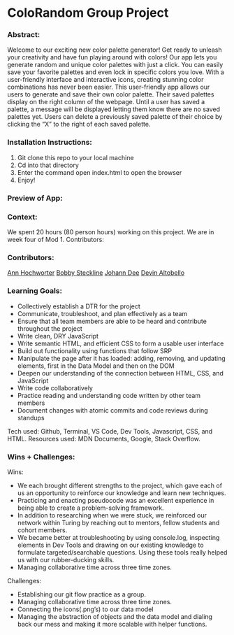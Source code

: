 # ColoRandom Group Project

### Abstract:

Welcome to our exciting new color palette generator! Get ready to unleash your creativity and have fun playing around with colors! Our app lets you generate random and unique color palettes with just a click. You can easily save your favorite palettes and even lock in specific colors you love. With a user-friendly interface and interactive icons, creating stunning color combinations has never been easier. This user-friendly app allows our users to generate and save their own color palette. Their saved palettes display on the right column of the webpage. Until a user has saved a palette, a message will be displayed letting them know there are no saved palettes yet. Users can delete a previously saved palette of their choice by clicking the “X” to the right of each saved palette.

### Installation Instructions:

1. Git clone this repo to your local machine
2. Cd into that directory
3. Enter the command open index.html to open the browser
4. Enjoy!

### Preview of App:

### Context:

We spent 20 hours (80 person hours) working on this project. We are in week four of Mod 1.
Contributors:

### Contributors:

[Ann Hochworter](https://github.com/AHochworter)
[Bobby Steckline](https://github.com/rjsturing)
[Johann Dee](https://github.com/joh-ann)
[Devin Altobello](https://github.com/alto-fx)

### Learning Goals:

- Collectively establish a DTR for the project
- Communicate, troubleshoot, and plan effectively as a team
- Ensure that all team members are able to be heard and contribute throughout the project
- Write clean, DRY JavaScript
- Write semantic HTML, and efficient CSS to form a usable user interface
- Build out functionality using functions that follow SRP
- Manipulate the page after it has loaded: adding, removing, and updating elements, first in the Data Model and then on the DOM
- Deepen our understanding of the connection between HTML, CSS, and JavaScript
- Write code collaboratively
- Practice reading and understanding code written by other team members
- Document changes with atomic commits and code reviews during standups

Tech used: Github, Terminal, VS Code, Dev Tools, Javascript, CSS, and HTML.
Resources used: MDN Documents, Google, Stack Overflow.

### Wins + Challenges:

Wins:

- We each brought different strengths to the project, which gave each of us an opportunity to reinforce our knowledge and learn new techniques.
- Practicing and enacting pseudocode was an excellent experience in being able to create a problem-solving framework.
- In addition to researching when we were stuck, we reinforced our network within Turing by reaching out to mentors, fellow students and cohort members.
- We became better at troubleshooting by using console.log, inspecting elements in Dev Tools and drawing on our existing knowledge to formulate targeted/searchable questions. Using these tools really helped us with our rubber-ducking skills.
- Managing collaborative time across three time zones.

Challenges:

- Establishing our git flow practice as a group.
- Managing collaborative time across three time zones.
- Connecting the icons(.png’s) to our data model
- Managing the abstraction of objects and the data model and dialing back our mess and making it more scalable with helper functions.
